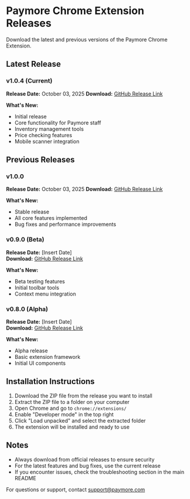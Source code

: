 # Paymore Chrome Extension Releases

Download the latest and previous versions of the Paymore Chrome Extension.

## Latest Release

### v1.0.4 (Current)

**Release Date:** October 03, 2025
**Download:** [GitHub Release Link](https://github.com/juanquenga/paymore/releases/download/v1.0.4/paymore-chrome-v1.0.4.zip)

**What's New:**

- Initial release
- Core functionality for Paymore staff
- Inventory management tools
- Price checking features
- Mobile scanner integration

## Previous Releases

### v1.0.0

**Release Date:** October 03, 2025
**Download:** [GitHub Release Link](https://github.com/juanquenga/paymore/releases/download/v1.0.0/paymore-chrome-v1.0.0.zip)

**What's New:**

- Stable release
- All core features implemented
- Bug fixes and performance improvements

### v0.9.0 (Beta)

**Release Date:** [Insert Date]  
**Download:** [GitHub Release Link](https://github.com/juanquenga/paymore/releases/download/v0.9.0/paymore-chrome-v0.9.0.zip)

**What's New:**

- Beta testing features
- Initial toolbar tools
- Context menu integration

### v0.8.0 (Alpha)

**Release Date:** [Insert Date]  
**Download:** [GitHub Release Link](https://github.com/juanquenga/paymore/releases/download/v0.8.0/paymore-chrome-v0.8.0.zip)

**What's New:**

- Alpha release
- Basic extension framework
- Initial UI components

## Installation Instructions

1. Download the ZIP file from the release you want to install
2. Extract the ZIP file to a folder on your computer
3. Open Chrome and go to `chrome://extensions/`
4. Enable "Developer mode" in the top right
5. Click "Load unpacked" and select the extracted folder
6. The extension will be installed and ready to use

## Notes

- Always download from official releases to ensure security
- For the latest features and bug fixes, use the current release
- If you encounter issues, check the troubleshooting section in the main README

For questions or support, contact support@paymore.com
